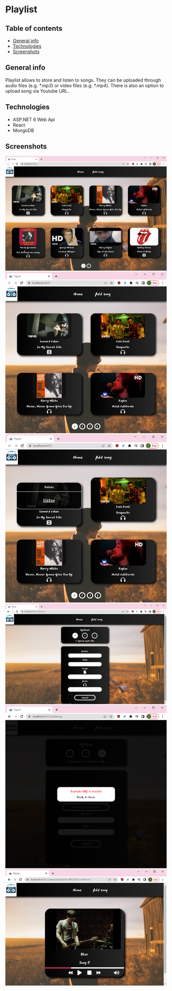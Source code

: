 # Playlist

## Table of contents

- [General info](#general-info)
- [Technologies](#technologies)
- [Screenshots](#screenshots)

## General info

Playlist allows to store and listen to songs. They can be uploaded through audio files (e.g. <i>\*.mp3</i>) or video files (e.g. <i>\*.mp4</i>). There is also an option to upload song via Youtube URL.

## Technologies

- ASP.NET 6 Web Api
- React
- MongoDB

## Screenshots

![Home 8 Cards Screenshot](./img-README/Home8Cards.png)
![Home 4 Cards Screenshot](./img-README/Home4Cards.png)
![Card Hover Screenshot](./img-README/CardHover.png)
![Add Song Page Screenshot](./img-README/AddSong.png)
![Invalid Youtube URL Screenshot](./img-README/InvalidYoutubeURL.png)
![VideoCard Screenshot](./img-README/VideoCard.png)
